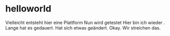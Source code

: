 # helloworld
Vielleicht entsteht hier eine Plattform
Nun wird getestet
Hier bin ich wieder . Lange hat es gedauert. Hat sich etwas geändert. Okay. Wir streichen das.
